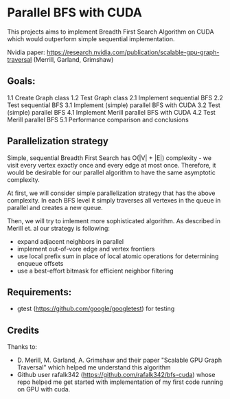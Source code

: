 # Parallel BFS with CUDA

This projects aims to implement Breadth First Search Algorithm on CUDA which would outperform simple sequential implementation.

Nvidia paper: https://research.nvidia.com/publication/scalable-gpu-graph-traversal (Merrill, Garland, Grimshaw)

## Goals:
1.1 Create Graph class 
1.2 Test Graph class 
2.1 Implement sequential BFS
2.2 Test sequential BFS
3.1 Implement (simple) parallel BFS with CUDA
3.2 Test (simple) parallel BFS
4.1 Implement Merill parallel BFS with CUDA
4.2 Test Merill parallel BFS
5.1 Performance comparison and conclusions

## Parallelization strategy

Simple, sequential Breadth First Search has O(|V| + |E|) complexity - we visit every vertex exactly once and every edge at most once. Therefore, it would be desirable for our parallel algorithm to have the same asymptotic complexity. 

At first, we will consider simple parallelization strategy that has the above complexity. In each BFS level it simply traverses all vertexes in the queue in parallel and creates a new queue.

Then, we will try to imlement more sophisticated algorithm. 
As described in Merill et. al our strategy is following:

* expand adjacent neighbors in parallel
* implement out-of-vore edge and vertex frontiers
* use local prefix sum in place of local atomic operations for determining enqueue offsets
* use a best-effort bitmask for efficient neighbor filtering

## Requirements: 

* gtest (https://github.com/google/googletest) for testing

## Credits

Thanks to:

* D. Merill, M. Garland, A. Grimshaw and their paper "Scalable GPU Graph Traversal" which helped me understand this algorithm
* Github user rafalk342 (https://github.com/rafalk342/bfs-cuda) whose repo helped me get started with implementation of my first code running on GPU with cuda.
